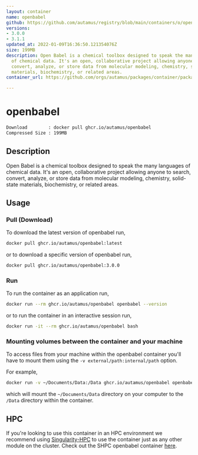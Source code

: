 ```yaml
---
layout: container
name: openbabel
github: https://github.com/autamus/registry/blob/main/containers/o/openbabel/spack.yaml
versions:
- 3.0.0
- 3.1.1
updated_at: 2022-01-09T16:36:50.121354076Z
size: 199MB
description: Open Babel is a chemical toolbox designed to speak the many languages
  of chemical data. It's an open, collaborative project allowing anyone to search,
  convert, analyze, or store data from molecular modeling, chemistry, solid-state
  materials, biochemistry, or related areas.
container_url: https://github.com/orgs/autamus/packages/container/package/openbabel

---
```

# openbabel
```bash 
Download        : docker pull ghcr.io/autamus/openbabel
Compressed Size : 199MB
```

## Description
Open Babel is a chemical toolbox designed to speak the many languages of chemical data. It's an open, collaborative project allowing anyone to search, convert, analyze, or store data from molecular modeling, chemistry, solid-state materials, biochemistry, or related areas.

## Usage
### Pull (Download)
To download the latest version of openbabel run,

```bash
docker pull ghcr.io/autamus/openbabel:latest
```

or to download a specific version of openbabel run,

```bash
docker pull ghcr.io/autamus/openbabel:3.0.0
```
### Run
To run the container as an application run,
```bash
docker run --rm ghcr.io/autamus/openbabel openbabel --version
```

or to run the container in an interactive session run,
```bash
docker run -it --rm ghcr.io/autamus/openbabel bash
```

### Mounting volumes between the container and your machine
To access files from your machine within the openbabel container you'll have to mount them using the `-v external/path:internal/path` option.

For example,
```bash
docker run -v ~/Documents/Data:/Data ghcr.io/autamus/openbabel openbabel /Data/myData.csv
```
which will mount the `~/Documents/Data` directory on your computer to the `/Data` directory within the container.

## HPC
If you're looking to use this container in an HPC environment we recommend using [Singularity-HPC](https://singularity-hpc.readthedocs.io) to use the container just as any other module on the cluster. Check out the SHPC openbabel container [here](https://singularityhub.github.io/singularity-hpc/r/ghcr.io-autamus-openbabel/).